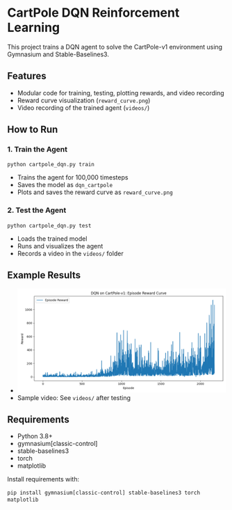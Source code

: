 # CartPole DQN Reinforcement Learning

This project trains a DQN agent to solve the CartPole-v1 environment using Gymnasium and Stable-Baselines3.

## Features
- Modular code for training, testing, plotting rewards, and video recording
- Reward curve visualization (`reward_curve.png`)
- Video recording of the trained agent (`videos/`)

## How to Run

### 1. Train the Agent
```
python cartpole_dqn.py train
```
- Trains the agent for 100,000 timesteps
- Saves the model as `dqn_cartpole`
- Plots and saves the reward curve as `reward_curve.png`

### 2. Test the Agent
```
python cartpole_dqn.py test
```
- Loads the trained model
- Runs and visualizes the agent
- Records a video in the `videos/` folder

## Example Results
- ![Reward Curve](reward_curve.png)
- Sample video: See `videos/` after testing

## Requirements
- Python 3.8+
- gymnasium[classic-control]
- stable-baselines3
- torch
- matplotlib

Install requirements with:
```
pip install gymnasium[classic-control] stable-baselines3 torch matplotlib
```
